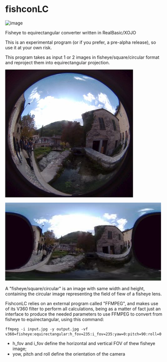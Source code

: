 # fishconLC

![image](https://user-images.githubusercontent.com/1620953/126903606-7388236b-1886-4949-999b-d94ad566ea13.png)

Fisheye to equirectangular converter written in RealBasic/XOJO

This is an experimental program (or if you prefer, a pre-alpha release), so use it at your own risk.

This program takes as input 1 or 2 images in fisheye/square/circular format and reproject them into equirectangular projection.

![Fisheye](https://github.com/jumpjack/fishconLC/blob/main/001-mini.jpg)

![Equirect](https://github.com/jumpjack/fishconLC/blob/main/001-pano1.jpg)
          
A "fisheye/square/circular" is an image with same width and height, containing the circular image representing the field of fiew of a fisheye lens.

FishconLC  relies on an external program called "FFMPEG", and makes use of its V360 filter to perform all calculations, being as a matter of fact just an interface to produce the needed parameters to use FFMPEG to convert from fisheye to equirectangular, using this command:

    ffmpeg -i input.jpg -y output.jpg -vf v360=fisheye:equirectangular:h_fov=235:i_fov=235:yaw=0:pitch=90:roll=0

 - h_fov and i_fov define the horizontal and vertical FOV of thew fisheye image;
 - yow, pitch and roll define the orientation of the camera



